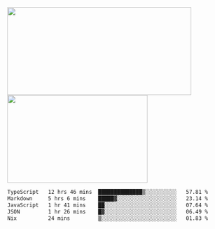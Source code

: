 <a href="https://github.com/anuraghazra/github-readme-stats">
  <img height=200 width=420 align="center" src="https://github-readme-stats.vercel.app/api?username=airRnot1106&hide_title=true&show_icons=true&rank_icon=github" />
</a>
<a href="https://github.com/anuraghazra/convoychat">
  <img height=200 width=320 align="center" src="https://github-readme-stats.vercel.app/api/top-langs/?username=airRnot1106&hide_title=true&layout=compact&hide=html,css" />
</a>

<!--START_SECTION:waka-->

```txt
TypeScript   12 hrs 46 mins  ██████████████▒░░░░░░░░░░   57.81 %
Markdown     5 hrs 6 mins    █████▓░░░░░░░░░░░░░░░░░░░   23.14 %
JavaScript   1 hr 41 mins    ██░░░░░░░░░░░░░░░░░░░░░░░   07.64 %
JSON         1 hr 26 mins    █▓░░░░░░░░░░░░░░░░░░░░░░░   06.49 %
Nix          24 mins         ▒░░░░░░░░░░░░░░░░░░░░░░░░   01.83 %
```

<!--END_SECTION:waka-->
